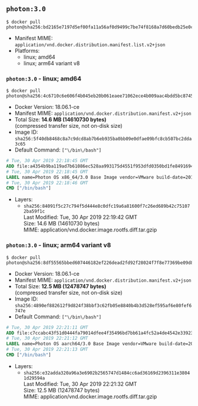 ## `photon:3.0`

```console
$ docker pull photon@sha256:bd2165e7197d5ef00fa11a56af0d9499c7be74f8168a7d60bedb25e0ccb4683d
```

-	Manifest MIME: `application/vnd.docker.distribution.manifest.list.v2+json`
-	Platforms:
	-	linux; amd64
	-	linux; arm64 variant v8

### `photon:3.0` - linux; amd64

```console
$ docker pull photon@sha256:4c6710c6e606f4b045eb20b061eaee71062ece4b009aac4bdd5bc8745cd4e8a5
```

-	Docker Version: 18.06.1-ce
-	Manifest MIME: `application/vnd.docker.distribution.manifest.v2+json`
-	Total Size: **14.6 MB (14610730 bytes)**  
	(compressed transfer size, not on-disk size)
-	Image ID: `sha256:5f40db8468c8a7c9dcd8ab7b6eb935ba0bb09e0dfae09bfc8cb507bc2dda3c65`
-	Default Command: `["\/bin\/bash"]`

```dockerfile
# Tue, 30 Apr 2019 22:18:45 GMT
ADD file:a4354b9ba119ad7b61086ec528aa993175d4551f953dfd0350bd1fe8491694fd in / 
# Tue, 30 Apr 2019 22:18:45 GMT
LABEL name=Photon OS x86_64/3.0 Base Image vendor=VMware build-date=20190430
# Tue, 30 Apr 2019 22:18:46 GMT
CMD ["/bin/bash"]
```

-	Layers:
	-	`sha256:84091f5c27c794f5d444e8c0dfc19a6a81600f7c26ed689b42c751072ba59f1c`  
		Last Modified: Tue, 30 Apr 2019 22:19:42 GMT  
		Size: 14.6 MB (14610730 bytes)  
		MIME: application/vnd.docker.image.rootfs.diff.tar.gzip

### `photon:3.0` - linux; arm64 variant v8

```console
$ docker pull photon@sha256:8df55565bbed607446182ef226dead2fd92f28024f7f8e77369be09d87a282d7
```

-	Docker Version: 18.06.1-ce
-	Manifest MIME: `application/vnd.docker.distribution.manifest.v2+json`
-	Total Size: **12.5 MB (12478747 bytes)**  
	(compressed transfer size, not on-disk size)
-	Image ID: `sha256:4890ef882612f9d824f38bbf3c62fb05e8840b4b3d528ef595af6e80fef6747e`
-	Default Command: `["\/bin\/bash"]`

```dockerfile
# Tue, 30 Apr 2019 22:21:11 GMT
ADD file:c7ccabc43f51d0444fa79014dfee4f35496bd7bb61a4fc52a4de4542e339231f in / 
# Tue, 30 Apr 2019 22:21:12 GMT
LABEL name=Photon OS aarch64/3.0 Base Image vendor=VMware build-date=20190430
# Tue, 30 Apr 2019 22:21:13 GMT
CMD ["/bin/bash"]
```

-	Layers:
	-	`sha256:e32adda320a96a3e6902b2565747d1484cc6ad36169d2396311e38041d29594a`  
		Last Modified: Tue, 30 Apr 2019 22:21:32 GMT  
		Size: 12.5 MB (12478747 bytes)  
		MIME: application/vnd.docker.image.rootfs.diff.tar.gzip
